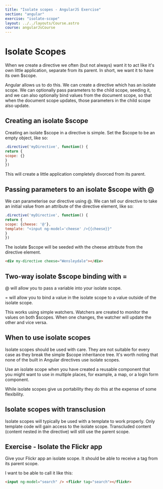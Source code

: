 ```yaml
---
title: "Isolate scopes - AngularJS Exercise"
section: "angular"
exercise: "isolate-scope"
layout: ../../layouts/Course.astro
course: angularJsCourse
---
```


# Isolate Scopes

When we create a directive we often (but not always) want it to act like it's own little application, separate from its parent. In short, we want it to have its own $scope.

Angular allows us to do this. We can create a directive which has an isolate scope. We can optionally pass parameters to the child scope, seeding it, and we can also optionally bind values from the document scope, so that when the document scope updates, those parameters in the child scope also update.

## Creating an isolate $scope

Creating an isolate $scope in a directive is simple. Set the $scope to be an empty object, like so:

```js
.directive('myDirective', function() {
return {
scope: {}
}
})
```

This will create a little application completely divorced from its parent.

## Passing parameters to an isolate $scope with @

We can parameterise our directive using @. We can tell our directive to take an initial value from an attribute of the directive element, like so:

```js
.directive('myDirective', function() {
return {
scope: {cheese: '@'},
template: "<input ng-model='cheese' />{{cheese}}"
}
})
```

The isolate $scope will be seeded with the cheese attribute from the directive element.

```html
<div my-directive cheese="Wensleydale"></div>
```

## Two-way isolate $scope binding with =

@ will allow you to pass a variable into your isolate scope.

= will allow you to bind a value in the isolate scope to a value outside of the isolate scope.

This works using simple watchers. Watchers are created to monitor the values on both $scopes. When one changes, the watcher will update the other and vice versa.

## When to use isolate scopes

Isolate scopes should be used with care. They are not suitable for every case as they break the simple $scope inheritance tree. It's worth noting that none of the built in Angular directives use isolate scopes.

Use an isolate scope when you have created a reusable component that you might want to use in multiple places, for example, a map, or a login form component.

While isolate scopes give us portability they do this at the expense of some flexibility.

## Isolate scopes with transclusion

Isolate scopes will typically be used with a template to work properly. Only template code will gain access to the isolate scope. Transcluded content (content nested in the directive) will still use the parent scope.

<section class="exercise">

## Exercise - Isolate the Flickr app

Give your Flickr app an isolate scope. It should be able to receive a tag from its parent scope.

I want to be able to call it like this:

```html
<input ng-model="search" /> <flickr tag="search"></flickr>
```
